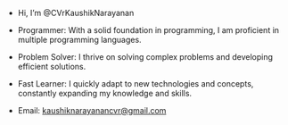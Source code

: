 - Hi, I’m @CVrKaushikNarayanan
- Programmer: With a solid foundation in programming, I am proficient in multiple programming languages.
- Problem Solver: I thrive on solving complex problems and developing efficient solutions.
- Fast Learner: I quickly adapt to new technologies and concepts, constantly expanding my knowledge and skills.

- Email: kaushiknarayanancvr@gmail.com


<!---
CVrKaushikNarayanan/CVrKaushikNarayanan is a ✨ special ✨ repository because its `README.md` (this file) appears on your GitHub profile.
You can click the Preview link to take a look at your changes.
--->
